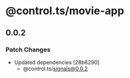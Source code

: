 # @control.ts/movie-app

## 0.0.2

### Patch Changes

- Updated dependencies [28b6290]
  - @control.ts/signals@0.0.2
